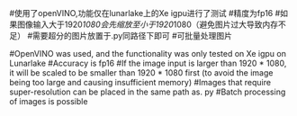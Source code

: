 #使用了openVINO,功能仅在lunarlake上的Xe igpu进行了测试
#精度为fp16
#如果图像输入大于1920*1080会先缩放至小于1920*1080（避免图片过大导致内存不足）
#需要超分的图片放置于.py同路径下即可
#可批量处理图片


#OpenVINO was used, and the functionality was only tested on Xe igpu on Lunarlake
#Accuracy is fp16
#If the image input is larger than 1920 * 1080, it will be scaled to be smaller than 1920 * 1080 first (to avoid the image being too large and causing insufficient memory)
#Images that require super-resolution can be placed in the same path as. py
#Batch processing of images is possible
